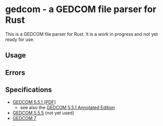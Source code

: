 # gedcom - a GEDCOM file parser for Rust

This is a GEDCOM file parser for Rust. It is a work in progress and not yet ready for use.

## Usage

## Errors

## Specifications

- [GEDCOM 5.5.1 [PDF]](https://gedcom.io/specifications/ged551.pdf) 
  - see also the [GEDCOM 5.5.1 Annotated Edition](https://www.tamurajones.net/GEDCOM551AnnotatedEdition.xhtml)
- [GEDCOM 5.5.5](https://www.gedcom.org/index.html) (not yet used)
- [GEDCOM 7](https://gedcom.io/specifications/FamilySearchGEDCOMv7.html)
